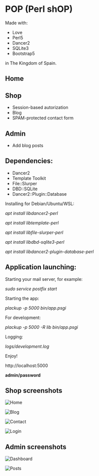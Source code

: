 # POP (Perl shOP)

Made with:

* Love
* Perl5
* Dancer2
* SQLite3
* Bootstrap5

in The Kingdom of Spain.

## Home

## Shop

* Session-based autorization
* Blog
* SPAM-protected contact form

## Admin

* Add blog posts

## Dependencies:

* Dancer2
* Template Toolkit
* File::Slurper
* DBD::SQLite
* Dancer2::Plugin::Database

Installing for Debian/Ubuntu/WSL:

*apt install libdancer2-perl*

*apt install libtemplate-perl*

*apt install libfile-slurper-perl*

*apt install libdbd-sqlite3-perl*

*apt install libdancer2-plugin-database-perl*

## Application launching:

Starting your mail server, for example:

*sudo service postfix start*

Starting the app:

*plackup -p 5000 bin/app.psgi*

For development:

*plackup -p 5000 -R lib bin/app.psgi*

Logging:

*logs/development.log*

Enjoy!

http://localhost:5000

**admin/password**

## Shop screenshots

![Home](screenshots/home.png "Home")

![Blog](screenshots/blog.png "Blog")

![Contact](screenshots/contact.png "Contact")

![Login](screenshots/login.png "Login")

## Admin screenshots

![Dashboard](screenshots/dashboard.png "Dashboard")

![Posts](screenshots/posts.png "Posts")
